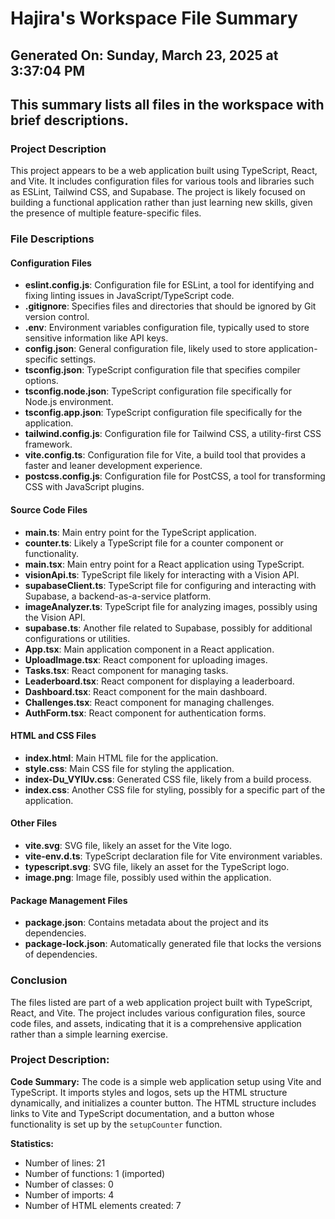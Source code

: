 # Hajira's Workspace File Summary
## Generated On: Sunday, March 23, 2025 at 3:37:04 PM
This summary lists all files in the workspace with brief descriptions.
---
### Project Description
This project appears to be a web application built using TypeScript, React, and Vite. It includes configuration files for various tools and libraries such as ESLint, Tailwind CSS, and Supabase. The project is likely focused on building a functional application rather than just learning new skills, given the presence of multiple feature-specific files.

### File Descriptions

#### Configuration Files
- **eslint.config.js**: Configuration file for ESLint, a tool for identifying and fixing linting issues in JavaScript/TypeScript code.
- **.gitignore**: Specifies files and directories that should be ignored by Git version control.
- **.env**: Environment variables configuration file, typically used to store sensitive information like API keys.
- **config.json**: General configuration file, likely used to store application-specific settings.
- **tsconfig.json**: TypeScript configuration file that specifies compiler options.
- **tsconfig.node.json**: TypeScript configuration file specifically for Node.js environment.
- **tsconfig.app.json**: TypeScript configuration file specifically for the application.
- **tailwind.config.js**: Configuration file for Tailwind CSS, a utility-first CSS framework.
- **vite.config.ts**: Configuration file for Vite, a build tool that provides a faster and leaner development experience.
- **postcss.config.js**: Configuration file for PostCSS, a tool for transforming CSS with JavaScript plugins.

#### Source Code Files
- **main.ts**: Main entry point for the TypeScript application.
- **counter.ts**: Likely a TypeScript file for a counter component or functionality.
- **main.tsx**: Main entry point for a React application using TypeScript.
- **visionApi.ts**: TypeScript file likely for interacting with a Vision API.
- **supabaseClient.ts**: TypeScript file for configuring and interacting with Supabase, a backend-as-a-service platform.
- **imageAnalyzer.ts**: TypeScript file for analyzing images, possibly using the Vision API.
- **supabase.ts**: Another file related to Supabase, possibly for additional configurations or utilities.
- **App.tsx**: Main application component in a React application.
- **UploadImage.tsx**: React component for uploading images.
- **Tasks.tsx**: React component for managing tasks.
- **Leaderboard.tsx**: React component for displaying a leaderboard.
- **Dashboard.tsx**: React component for the main dashboard.
- **Challenges.tsx**: React component for managing challenges.
- **AuthForm.tsx**: React component for authentication forms.

#### HTML and CSS Files
- **index.html**: Main HTML file for the application.
- **style.css**: Main CSS file for styling the application.
- **index-Du_VYlUv.css**: Generated CSS file, likely from a build process.
- **index.css**: Another CSS file for styling, possibly for a specific part of the application.

#### Other Files
- **vite.svg**: SVG file, likely an asset for the Vite logo.
- **vite-env.d.ts**: TypeScript declaration file for Vite environment variables.
- **typescript.svg**: SVG file, likely an asset for the TypeScript logo.
- **image.png**: Image file, possibly used within the application.

#### Package Management Files
- **package.json**: Contains metadata about the project and its dependencies.
- **package-lock.json**: Automatically generated file that locks the versions of dependencies.

### Conclusion
The files listed are part of a web application project built with TypeScript, React, and Vite. The project includes various configuration files, source code files, and assets, indicating that it is a comprehensive application rather than a simple learning exercise. 
### Project Description:
 **Code Summary:**
The code is a simple web application setup using Vite and TypeScript. It imports styles and logos, sets up the HTML structure dynamically, and initializes a counter button. The HTML structure includes links to Vite and TypeScript documentation, and a button whose functionality is set up by the `setupCounter` function.

**Statistics:**
- Number of lines: 21
- Number of functions: 1 (imported)
- Number of classes: 0
- Number of imports: 4
- Number of HTML elements created: 7

